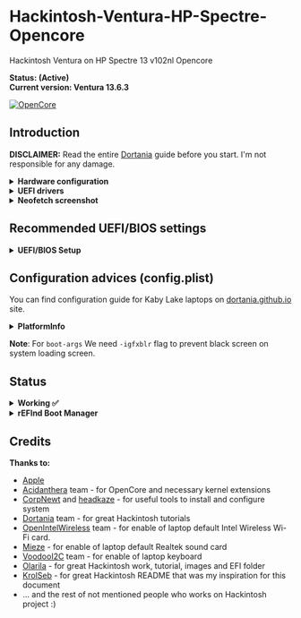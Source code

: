 # Hackintosh-Ventura-HP-Spectre-Opencore
 
Hackintosh Ventura on HP Spectre 13 v102nl Opencore


**Status: (Active)** <br>
**Current version: Ventura 13.6.3**

[![OpenCore](https://img.shields.io/badge/OpenCore-0.9.7-blue.svg)](https://github.com/acidanthera/OpenCorePkg)

## Introduction

**DISCLAIMER:**
Read the entire [Dortania](https://dortania.github.io/OpenCore-Install-Guide) guide before you start. I'm not responsible for any damage.

<details>
<summary>
    <strong>Hardware configuration</strong>
</summary>

### **HP Spectre v-102nl**


[![HP](https://img.shields.io/badge/HP-Specs-red.svg)](https://support.hp.com/gb-en/document/c05300954) [![OpenCore](https://img.shields.io/badge/HP-Support-blue.svg)](https://support.hp.com/gb-en/drivers/hp-spectre-13-v100-notebook-pc/model/13190976/)




 | Component       | Manufacturer and model                                | Additional description           |
 | --------------- | ----------------------------------------------------- | -------------------------------- |
 | CPU             | Intel Core i7-7500U (7th gen - Kaby Lake)      |                                  |
 | GPU             | Intel HD Graphics 620                                |                                  |
 | Screen          | 13.3" FHD IPS UWVA (1920 x 1080)                |                                  |
 | RAM             | 8 GB LPDDR3-1866 SDRAM                                   |                               |
 | SSD Primary     | 512 GB Toshiba NVMe™ M.2 SSD |Disk for Windows macOS and SysLinuxOS|       
 | Audio           | Conexant CX8200 (0x2008)                                        |                                  |
 | Wireless        | Intel Wireless AC 8260                             |                                                                    |
 
</details>  


<details>
<summary>
    <strong>UEFI drivers</strong>
</summary>

|     Driver      | Version           |
| :-------------: | :---------------: |
| HfsPlus.efi | OpenCorePkg 0.9.7 |
| OpenCanopy.efi  | OpenCorePkg 0.9.7 |
| OpenRuntime.efi | OpenCorePkg 0.9.7 |

</details>

<details>
<summary>
    <strong>Neofetch screenshot</strong>
</summary>

<img src="https://github.com/fconidi/Hackintosh-Ventura-HP-Spectre-Opencore/blob/main/neofetch.png" alt="Neofetch screenshot" width="100%"/>

</details>

## Recommended UEFI/BIOS settings

<details>  
<summary>
    <strong>UEFI/BIOS Setup</strong>
</summary>

<summary>
    <strong>Security</strong>
</summary>

- `Intel Software Guard Extensions (SGX) -> Disabled`
- `TPM Device -> Disabled`

<summary>
    <strong>Configuration</strong>
</summary>

- `Virtualization Technology -> Enabled`
- `Hyper-Threading -> Enabled`

<summary>
    <strong>Boot Options</strong>
</summary>

- `Legacy Support -> Disabled`
- `Secure Boot -> Disabled`

</details>


## Configuration advices (config.plist)

You can find configuration guide for Kaby Lake laptops on [dortania.github.io](https://dortania.github.io/OpenCore-Install-Guide/config-laptop.plist/kaby-lake.html) site.


</details>

<details>
<summary>
    <strong>PlatformInfo</strong>
</summary>

    Automatic -> True
    CustomMemory -> False
    UpdateDataHub -> True
    UpdateNVRAM -> True
    UpdateSMBIOS -> True
    UpdateSMBIOSMode -> Create
    UseRawUuidEncoding -> False

- **Generic**
  - `AdviseFeatures -> False`
  - `MaxBIOSVersion -> False`
  - `SpoofVendor -> True`
  - `ProcessorType -> 1793`
  - `SystemMemoryStatus -> Auto`

 **Note**: You need to generate your own values for `SystemProductName`, `SystemSerialNumber`, `MLB`, `ROM` and `SystemUUID` using [GenSMBIOS](https://github.com/corpnewt/GenSMBIOS).
 I'm using SMBIOS for MacBookPro14.1.

</details>

   **Note**: For `boot-args` We need `-igfxblr` flag to prevent black screen on system loading screen.


## Status


<details>  
<summary>
    <strong>Working ✅</strong>
</summary>

- `App Store`
- `Audio` - Realtek ALC285 with sound keys (F7 and F8)
- `Brightness Keys` 
- `Battery` (management, percentage and actual work time)
- `Bluetooth and Wi-Fi` - Intel Wireless-AC 7160
- `CPU power management / performance`
- `Keyboard`
- `IGPU Intel HD 620`
- `Internal microphone`
- `SATA SSD / NVMe support`
- `Shutdown / Reboot functions`
- `Sleep/Wake` 
- `Speakers and headphones combo jack`
- `System updates` 
- `Touchpad`
- `USB Ports`
- `Web camera`
- `iMessage`
- `FaceTime`
- `iTunes Store`
  
</details>



<details>  
<summary>
    <strong>rEFInd Boot Manager </strong>
</summary>

I use 4 different OS on my laptop (macOS, Windows 11, SysLinuxOS, Debian)
and it's necessary for me to select proper system to work on every boot.
So I decided to use rEFInd Boot Manager
</details>

## Credits

<summary>
    <strong>Thanks to:</strong>
</summary>

- [Apple](https://www.apple.com) 
- [Acidanthera](https://github.com/acidanthera) team - for OpenCore and necessary kernel extensions
- [CorpNewt](https://github.com/corpnewt) and [headkaze](https://github.com/headkaze/Hackintool) - for useful tools to install and configure system
- [Dortania](https://github.com/dortania) team - for great Hackintosh tutorials
- [OpenIntelWireless](https://github.com/OpenIntelWireless) team - for enable of laptop default Intel Wireless Wi-Fi card.
- [Mieze](https://github.com/Mieze/RTL8111_driver_for_OS_X/releases) - for enable of laptop default Realtek sound card
- [VoodooI2C](https://github.com/VoodooI2C) team - for enable of laptop keyboard
- [Olarila](https://olarila.com) -  for great Hackintosh work, tutorial, images and EFI folder
- [KrolSeb](https://github.com/KrolSeb) -  for great Hackintosh README that was my inspiration for this document
- ... and the rest of not mentioned people who works on Hackintosh project :)
